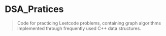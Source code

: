 # DSA_Pratices
> Code for practicing Leetcode problems, containing graph algorithms implemented through frequently used C++ data structures.
